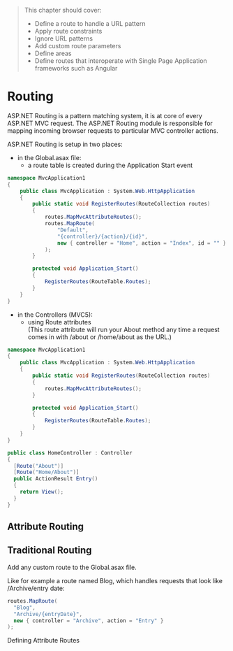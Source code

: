 > This chapter should cover:
> - Define a route to handle a URL pattern
> - Apply route constraints
> - Ignore URL patterns
> - Add custom route parameters
> - Define areas
> - Define routes that interoperate with Single Page Application frameworks such as Angular

# Routing

ASP.NET Routing is a pattern matching system, it is at core of every ASP.NET MVC request.
The ASP.NET Routing module is responsible for mapping incoming browser requests to particular MVC controller actions.

ASP.NET Routing is setup in two places:
- in the Global.asax file:
  - a route table is created during the Application Start event

```csharp
namespace MvcApplication1
{
    public class MvcApplication : System.Web.HttpApplication
    {
        public static void RegisterRoutes(RouteCollection routes)
        {
            routes.MapMvcAttributeRoutes();
            routes.MapRoute(
                "Default",                                              // Unique Route name
                "{controller}/{action}/{id}",                           // URL pattern with parameters
                new { controller = "Home", action = "Index", id = "" }  // Defaults and Constraints
            );
        }

        protected void Application_Start()
        {
            RegisterRoutes(RouteTable.Routes);
        }
    }
}
```
- in the Controllers (MVC5):
  - using Route attributes <br/>(This route attribute will run your About method any time a request comes in with /about or /home/about as the URL.)
```csharp
namespace MvcApplication1
{
    public class MvcApplication : System.Web.HttpApplication
    {
        public static void RegisterRoutes(RouteCollection routes)
        {
            routes.MapMvcAttributeRoutes();
        }

        protected void Application_Start()
        {
            RegisterRoutes(RouteTable.Routes);
        }
    }
}
```
```csharp
public class HomeController : Controller
{
  [Route("About")]
  [Route("Home/About")]
  public ActionResult Entry()
  {
    return View();
  }
}
```

## Attribute Routing

## Traditional Routing

Add any custom route to the Global.asax file.

Like for example a route named Blog, which handles requests that look like /Archive/entry date:
```csharp
routes.MapRoute(
  "Blog",
  "Archive/{entryDate}",
  new { controller = "Archive", action = "Entry" }
);
```
Defining Attribute Routes
